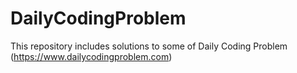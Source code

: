 # DailyCodingProblem
This repository includes solutions to some of Daily Coding Problem (https://www.dailycodingproblem.com)
